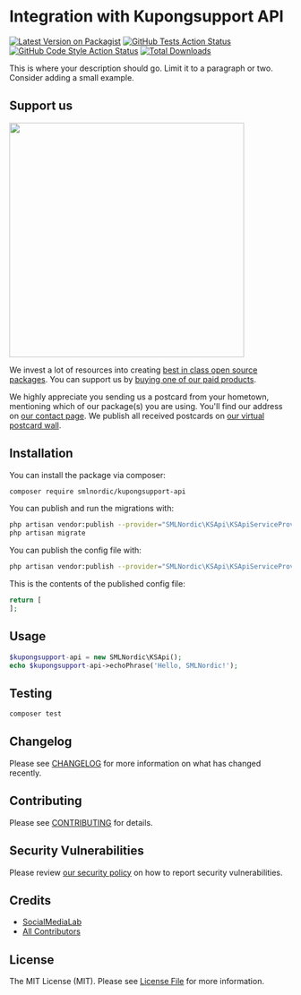 # Integration with Kupongsupport API

[![Latest Version on Packagist](https://img.shields.io/packagist/v/smlnordic/laravel-kupongsupport-api.svg?style=flat-square)](https://packagist.org/packages/smlnordic/laravel-kupongsupport-api)
[![GitHub Tests Action Status](https://img.shields.io/github/workflow/status/smlnordic/laravel-kupongsupport-api/run-tests?label=tests)](https://github.com/smlnordic/laravel-kupongsupport-api/actions?query=workflow%3ATests+branch%3Amaster)
[![GitHub Code Style Action Status](https://img.shields.io/github/workflow/status/smlnordic/laravel-kupongsupport-api/Check%20&%20fix%20styling?label=code%20style)](https://github.com/smlnordic/laravel-kupongsupport-api/actions?query=workflow%3A"Check+%26+fix+styling"+branch%3Amaster)
[![Total Downloads](https://img.shields.io/packagist/dt/smlnordic/laravel-kupongsupport-api.svg?style=flat-square)](https://packagist.org/packages/smlnordic/laravel-kupongsupport-api)


This is where your description should go. Limit it to a paragraph or two. Consider adding a small example.

## Support us

[<img src="https://github-ads.s3.eu-central-1.amazonaws.com/package-kupongsupport-api-laravel.jpg?t=1" width="419px" />](https://spatie.be/github-ad-click/package-kupongsupport-api-laravel)

We invest a lot of resources into creating [best in class open source packages](https://spatie.be/open-source). You can support us by [buying one of our paid products](https://spatie.be/open-source/support-us).

We highly appreciate you sending us a postcard from your hometown, mentioning which of our package(s) you are using. You'll find our address on [our contact page](https://spatie.be/about-us). We publish all received postcards on [our virtual postcard wall](https://spatie.be/open-source/postcards).

## Installation

You can install the package via composer:

```bash
composer require smlnordic/kupongsupport-api
```

You can publish and run the migrations with:

```bash
php artisan vendor:publish --provider="SMLNordic\KSApi\KSApiServiceProvider" --tag="kupongsupport-api-migrations"
php artisan migrate
```

You can publish the config file with:
```bash
php artisan vendor:publish --provider="SMLNordic\KSApi\KSApiServiceProvider" --tag="kupongsupport-api-config"
```

This is the contents of the published config file:

```php
return [
];
```

## Usage

```php
$kupongsupport-api = new SMLNordic\KSApi();
echo $kupongsupport-api->echoPhrase('Hello, SMLNordic!');
```

## Testing

```bash
composer test
```

## Changelog

Please see [CHANGELOG](CHANGELOG.md) for more information on what has changed recently.

## Contributing

Please see [CONTRIBUTING](.github/CONTRIBUTING.md) for details.

## Security Vulnerabilities

Please review [our security policy](../../security/policy) on how to report security vulnerabilities.

## Credits

- [SocialMediaLab](https://github.com/SocialMediaLab)
- [All Contributors](../../contributors)

## License

The MIT License (MIT). Please see [License File](LICENSE.md) for more information.
